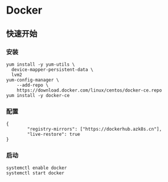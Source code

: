 # Docker

## 快速开始

### 安装

```text
yum install -y yum-utils \
  device-mapper-persistent-data \
  lvm2
yum-config-manager \
    --add-repo \
    https://download.docker.com/linux/centos/docker-ce.repo
yum install -y docker-ce
```

### 配置

```text
{
        "registry-mirrors": ["https://dockerhub.azk8s.cn"],
        "live-restore": true
}
```

### 启动

```text
systemctl enable docker
systemctl start docker
```


